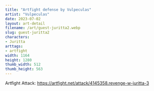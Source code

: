 ```yaml
---
title: "Artfight defense by Vulpeculas"
artist: "Vulpeculas"
date: 2023-07-02
layout: art-detail
filename: /art/guest-juritta2.webp
slug: guest-juritta2
characters:
- Juritta
arttags:
- artfight
width: 1164
height: 1280
thumb_width: 512
thumb_height: 563
---
```

Artfight Attack: https://artfight.net/attack/4145358.revenge-w-juritta-3
